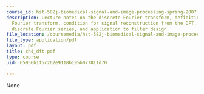 ```yaml
---
course_id: hst-582j-biomedical-signal-and-image-processing-spring-2007
description: Lecture notes on the discrete Fourier transform, definition of discrete
  Fourier transform, condition for signal reconstruction from the DFT, relation to
  discrete Fourier series, and application to filter design.
file_location: /coursemedia/hst-582j-biomedical-signal-and-image-processing-spring-2007/65956b1f5c262e9118b195b077811d70_ch4_dft.pdf
file_type: application/pdf
layout: pdf
title: ch4_dft.pdf
type: course
uid: 65956b1f5c262e9118b195b077811d70

---
```

None